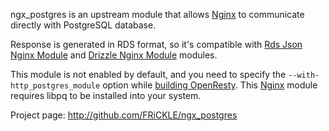 <!---
    @title         Postgres Nginx Module
    @creator       Yichun Zhang
    @created       2011-06-21 08:28 GMT
    @modifier      YichunZhang
    @modified      2011-06-22 07:36 GMT
    @changes       3
--->

ngx_postgres is an upstream module that allows [Nginx](nginx/) to communicate directly with PostgreSQL database.

Response is generated in RDS format, so it's compatible with [Rds Json Nginx Module](rds-json-nginx-module/) and [Drizzle Nginx Module](drizzle-nginx-module/) modules.

This module is not enabled by default, and you need to specify the `--with-http_postgres_module` option while [building OpenResty](installation/). This [Nginx](nginx/) module requires libpq to be installed into your system.

Project page: http://github.com/FRiCKLE/ngx_postgres
